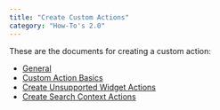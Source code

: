 ```yaml
---
title: "Create Custom Actions"
category: "How-To's 2.0"
---
```


These are the documents for creating a custom action:

* [General](custom-action-general)
* [Custom Action Basics](custom-action-basics)
* [Create Unsupported Widget Actions](create-unsupported-widget-actions)
* [Create Search Context Actions](create-search-context-actions)

